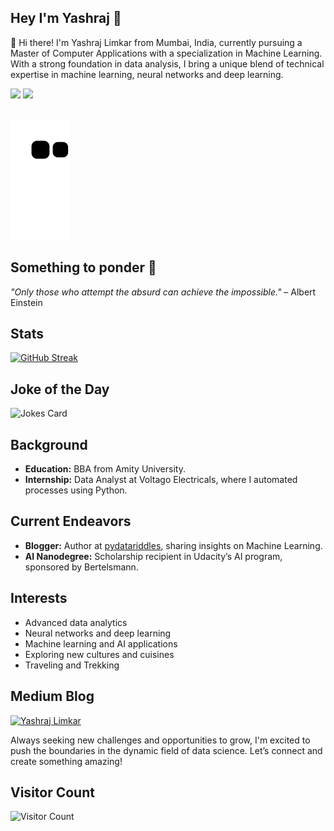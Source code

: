 ## Hey I'm Yashraj 👋

👋 Hi there! I'm Yashraj Limkar from Mumbai, India, currently pursuing a Master of Computer Applications with a specialization in Machine Learning. With a strong foundation in data analysis, I bring a unique blend of technical expertise in machine learning, neural networks and deep learning.


<div> 
  <a href="https://www.linkedin.com/in/yashrajlimkar" target="_blank"><img src="https://img.shields.io/badge/-LinkedIn-%230077B5?style=for-the-badge&logo=linkedin&logoColor=white" target="_blank"></a> 
  <a href = "mailto: yashraj1416@gmail.com"><img src="https://img.shields.io/badge/-Gmail-%23333?style=for-the-badge&logo=gmail&logoColor=white" target="_blank"></a>
 </br>
</br>

  ![Snake animation](https://github.com/therealyash/therealyash/blob/main/github-contribution-grid-snake.svg)


## Something to ponder 🌟 

_"Only those who attempt the absurd can achieve the impossible."_ – Albert Einstein


## **Stats**

[![GitHub Streak](https://streak-stats.demolab.com/?user=therealyash)](https://git.io/streak-stats)




## Joke of the Day
<!-- Markdown -->

![Jokes Card](https://readme-jokes.vercel.app/api)


## **Background**
- **Education:** BBA from Amity University.
- **Internship:** Data Analyst at Voltago Electricals, where I automated processes using Python.

## **Current Endeavors**
- **Blogger:** Author at [pydatariddles](https://pydatariddles.com), sharing insights on Machine Learning.
- **AI Nanodegree:** Scholarship recipient in Udacity’s AI program, sponsored by Bertelsmann.

## **Interests**
- Advanced data analytics
- Neural networks and deep learning
- Machine learning and AI applications
- Exploring new cultures and cuisines
- Traveling and Trekking

## **Medium Blog**

[![Yashraj Limkar](https://github-readme-medium.vercel.app/?username=therealyash&limit=2&bg=ffffff&text=ff0000)](https://pydatariddles.com)

Always seeking new challenges and opportunities to grow, I'm excited to push the boundaries in the dynamic field of data science. Let’s connect and create something amazing!


## **Visitor Count**

![Visitor Count](https://profile-counter.glitch.me/{therealyash}/count.svg)

